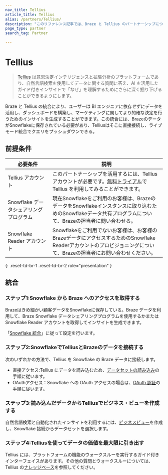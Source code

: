 ```yaml
---
nav_title: Tellius
article_title: Tellius
alias: /partners/Tellius/
description: "このリファレンス記事では、Braze と Tellius のパートナーシップについて説明します。Tellius は、意思決定インテリジェンスおよび拡張分析のプラットフォームであり、BI エンジニアに依存せずにデータを活用してダッシュボードを構築し、マーケティングに関してより的確な決定を行うためのインサイトを生成することができます。"
page_type: partner
search_tag: Partner

---
```


# Tellius

> [Tellius](https://www.tellius.com/) は意思決定インテリジェンスと拡張分析のプラットフォームであり、自然言語検索を使用してデータに関する質問に答え、AI を活用したガイド付きインサイトで「なぜ」を理解するためにさらに深く掘り下げることができるようにします。

Braze と Tellius の統合により、ユーザーは BI エンジニアに依存せずにデータを活用し、ダッシュボードを構築し、マーケティングに関してより的確な決定を行うためのインサイトを生成することができます。この統合には、BrazeのデータがSnowflakeに保存されている必要があり、Telliusはそこに直接接続し、ライブモード統合でクエリをプッシュダウンできる。

## 前提条件

| 必要条件 | 説明 |
| ----------- | ----------- |
| Tellius アカウント | このパートナーシップを活用するには、Tellius アカウントが必要です。[無料トライアル](https://www.tellius.com/free-trial/)で Tellius を利用してみることができます。|
| Snowflake データシェアリングプログラム | 現在Snowflakeをご利用のお客様は、BrazeのデータをSnowflakeインスタンスに取り込むためのSnowflakeデータ共有プログラムについて、Brazeの担当者に問い合わせる。|
| Snowflake Reader アカウント | Snowflakeをご利用でないお客様は、お客様のBrazeデータにアクセスするためのSnowflake Readerアカウントのプロビジョニングについて、Brazeの担当者にお問い合わせください。|
{: .reset-td-br-1 .reset-td-br-2 role="presentation" }

## 統合

### ステップ1:Snowflake から Braze へのアクセスを取得する

Brazeはきめ細かい顧客データをSnowflakeに保存している。Braze データを利用して、Braze Snowflake データシェアリングプログラムを使用するかまたは Snowflake Reader アカウントを取得してインサイトを生成できます。 

「[Snowflake 統合]({{site.baseurl}}/partners/data_and_infrastructure_agility/data_warehouses/snowflake/)」に従って設定を行います。 

### ステップ2:SnowflakeでTelliusとBrazeのデータを接続する

次のいずれかの方法で、Tellius を Snowflake の Braze データに接続します。

- 直接アクセス:Tellius にデータを読み込むため、[データセットの読み込み](https://help.tellius.com/article/jn6o59d5gk-load-datasets)の手順に従います。
- OAuthアクセス：Snowflake への OAuth アクセスの場合は、[OAuth 認証](https://help.tellius.com/article/11517w63b6-oauth-authentication-for-snowflake)の手順に従います。

### ステップ3:読み込んだデータからTelliusでビジネス・ビューを作成する

自然言語検索と自動化されたインサイトを利用するには、[ビジネスビュー](https://help.tellius.com/article/hy9yvh5tom-create-business-view)を作成し、Snowflake 接続からデータセットを選択します。

### ステップ4:Telliusを使ってデータの価値を最大限に引き出す

Tellius には、プラットフォームの機能のウォークスルーを実行するガイド付きインターフェイスがあります。その他の質問とウォークスルーについては、Tellius の[ナレッジベース](https://help.tellius.com/)を参照してください。